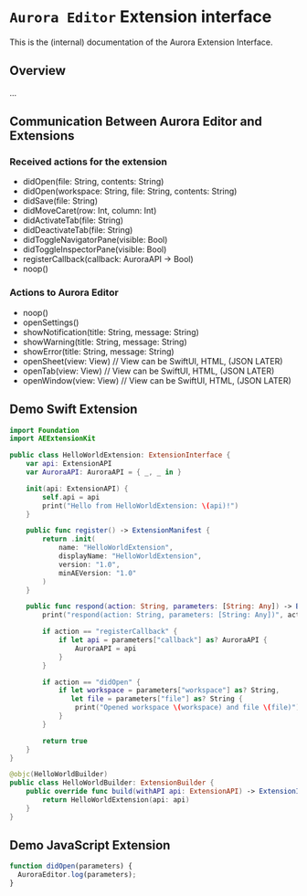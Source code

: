 # ``Aurora Editor`` Extension interface

This is the (internal) documentation of the Aurora Extension Interface.

## Overview

...

## Communication Between Aurora Editor and Extensions

### Received actions for the extension
- didOpen(file: String, contents: String)
- didOpen(workspace: String, file: String, contents: String)
- didSave(file: String)
- didMoveCaret(row: Int, column: Int)
- didActivateTab(file: String)
- didDeactivateTab(file: String)
- didToggleNavigatorPane(visible: Bool)
- didToggleInspectorPane(visible: Bool)
- registerCallback(callback: AuroraAPI -> Bool)
- noop()

### Actions to Aurora Editor
- noop()
- openSettings()
- showNotification(title: String, message: String)
- showWarning(title: String, message: String)
- showError(title: String, message: String)
- openSheet(view: View) // View can be SwiftUI, HTML, (JSON LATER)
- openTab(view: View) // View can be SwiftUI, HTML, (JSON LATER)
- openWindow(view: View) // View can be SwiftUI, HTML, (JSON LATER)

## Demo Swift Extension

```swift
import Foundation
import AEExtensionKit

public class HelloWorldExtension: ExtensionInterface {
    var api: ExtensionAPI
    var AuroraAPI: AuroraAPI = { _, _ in }

    init(api: ExtensionAPI) {
        self.api = api
        print("Hello from HelloWorldExtension: \(api)!")
    }

    public func register() -> ExtensionManifest {
        return .init(
            name: "HelloWorldExtension",
            displayName: "HelloWorldExtension",
            version: "1.0",
            minAEVersion: "1.0"
        )
    }

    public func respond(action: String, parameters: [String: Any]) -> Bool {
        print("respond(action: String, parameters: [String: Any])", action, parameters)

        if action == "registerCallback" {
            if let api = parameters["callback"] as? AuroraAPI {
                AuroraAPI = api
            }
        }

        if action == "didOpen" {
            if let workspace = parameters["workspace"] as? String,
               let file = parameters["file"] as? String {
                print("Opened workspace \(workspace) and file \(file)")
            }
        }

        return true
    }
}

@objc(HelloWorldBuilder)
public class HelloWorldBuilder: ExtensionBuilder {
    public override func build(withAPI api: ExtensionAPI) -> ExtensionInterface {
        return HelloWorldExtension(api: api)
    }
}
```

## Demo JavaScript Extension

```javascript
function didOpen(parameters) {
  AuroraEditor.log(parameters);
}
```

